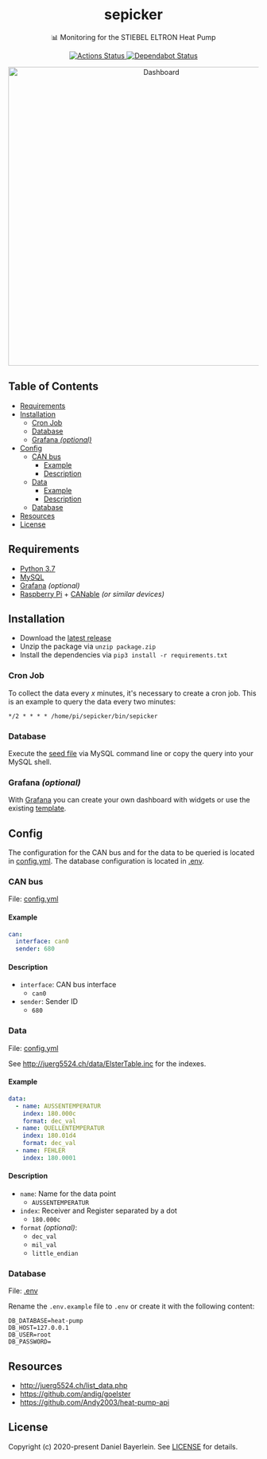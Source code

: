 <h1 align="center">
  sepicker
</h1>

<p align="center">
  📊 Monitoring for the STIEBEL ELTRON Heat Pump
</p>

<p align="center">
  <a href="https://github.com/danielbayerlein/sepicker/actions">
    <img alt="Actions Status" src="https://github.com/danielbayerlein/sepicker/workflows/CI/badge.svg">
  </a>
  <a href="https://dependabot.com">
    <img alt="Dependabot Status" src="https://api.dependabot.com/badges/status?host=github&repo=danielbayerlein/sepicker">
  </a>
</p>

<p align="center">
  <img src="https://user-images.githubusercontent.com/457834/76162079-241b7c80-613a-11ea-9f18-1c380d588635.png" width="600" alt="Dashboard">
</p>

## Table of Contents

* [Requirements](#requirements)
* [Installation](#installation)
  * [Cron Job](#cron-job)
  * [Database](#database)
  * [Grafana <em>(optional)</em>](#grafana-optional)
* [Config](#config)
  * [CAN bus](#can-bus)
    * [Example](#example)
    * [Description](#description)
  * [Data](#data)
    * [Example](#example-1)
    * [Description](#description-1)
  * [Database](#database-1)
* [Resources](#resources)
* [License](#license)

## Requirements

* [Python 3.7](https://www.python.org)
* [MySQL](https://www.mysql.com/)
* [Grafana](https://grafana.com/) *(optional)*
* [Raspberry Pi](https://www.raspberrypi.org) + [CANable](https://canable.io) *(or similar devices)*

## Installation

* Download the [latest release](http://github.com/danielbayerlein/sepicker/releases/latest/download/package.zip)
* Unzip the package via `unzip package.zip`
* Install the dependencies via `pip3 install -r requirements.txt`

### Cron Job

To collect the data every *x* minutes, it's necessary to create a cron job. This is an example to query the data every two minutes:

```
*/2 * * * * /home/pi/sepicker/bin/sepicker
```

### Database

Execute the [seed file](./sepicker/resources/datastore/seed.sql) via MySQL command line or copy the query into your MySQL shell.

### Grafana *(optional)*

With [Grafana](https://grafana.com/) you can create your own dashboard with widgets or use the existing [template](./sepicker/resources/dashboard/grafana.json).

## Config

The configuration for the CAN bus and for the data to be queried is located in [config.yml](./config.yml). The database configuration is located in [.env](./.env.example).

### CAN bus

File: [config.yml](./config.yml)

#### Example

```yaml
can:
  interface: can0
  sender: 680
```

#### Description

* `interface`: CAN bus interface
  * `can0`
* `sender`: Sender ID
  * `680`

### Data

File: [config.yml](./config.yml)

See http://juerg5524.ch/data/ElsterTable.inc for the indexes.

#### Example

```yaml
data:
  - name: AUSSENTEMPERATUR
    index: 180.000c
    format: dec_val
  - name: QUELLENTEMPERATUR
    index: 180.01d4
    format: dec_val
  - name: FEHLER
    index: 180.0001
```

#### Description

* `name`: Name for the data point
  * `AUSSENTEMPERATUR`
* `index`: Receiver and Register separated by a dot
  * `180.000c`
* `format` *(optional)*:
  * `dec_val`
  * `mil_val`
  * `little_endian`

### Database

File: [.env](./.env.example)

Rename the `.env.example` file to `.env` or create it with the following content:

```
DB_DATABASE=heat-pump
DB_HOST=127.0.0.1
DB_USER=root
DB_PASSWORD=
```

## Resources

* http://juerg5524.ch/list_data.php
* https://github.com/andig/goelster
* https://github.com/Andy2003/heat-pump-api

## License

Copyright (c) 2020-present Daniel Bayerlein. See [LICENSE](./LICENSE) for details.
